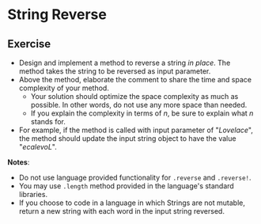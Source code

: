 # String Reverse

## Exercise
* Design and implement a method to reverse a string *in place*. The method takes the string to be reversed as input parameter.
* Above the method, elaborate the comment to share the time and space complexity of your method.
    * Your solution should optimize the space complexity as much as possible. In other words, do not use any more space than needed.
    * If you explain the complexity in terms of *n*, be sure to explain what *n* stands for.
* For example, if the method is called with input parameter of "*Lovelace*", the method should update the input string object to have the value "*ecalevoL*".

**Notes**:
* Do not use language provided functionality for `.reverse` and `.reverse!`.
* You may use `.length` method provided in the language's standard libraries.
* If you choose to code in a language in which Strings are not mutable, return a new string with each word in the input string reversed.

